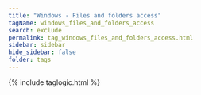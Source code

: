 ```yaml
---
title: "Windows - Files and folders access"
tagName: windows_files_and_folders_access
search: exclude
permalink: tag_windows_files_and_folders_access.html
sidebar: sidebar
hide_sidebar: false
folder: tags
---
```


{% include taglogic.html %}
